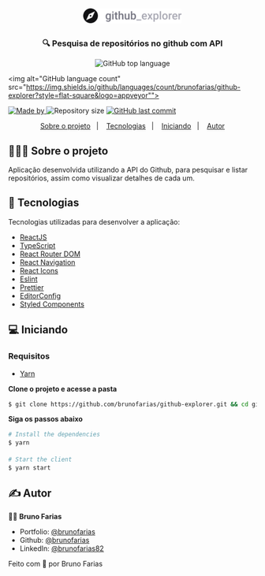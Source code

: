 <h1 align="center">
	<img alt="Logo" src="src/assets/logo.svg" width="200px" />
</h1>

<h3 align="center">
  🔍 Pesquisa de repositórios no github com API
</h3>

<p align="center">
  <img alt="GitHub top language" src="https://img.shields.io/github/languages/top/brunofarias/github-explorer?style=flat-square&logo=typescript">

  <img alt="GitHub language count" src="https://img.shields.io/github/languages/count/brunofarias/github-explorer?style=flat-square&logo=appveyor"">

  <a href="https://www.linkedin.com/in/brunofarias82/">
    <img alt="Made by" src="https://img.shields.io/badge/made%20by-Bruno%20Farias-green">
  </a>
  
  <img alt="Repository size" src="https://img.shields.io/github/repo-size/brunofarias/github-explorer">
  
  <a href="https://github.com/brunofarias/github-explorer/commits/master">
    <img alt="GitHub last commit" src="https://img.shields.io/github/last-commit/brunofarias/github-explorer">
  </a>  
</p>

<p align="center">
  <a href="#-sobre-o-projeto">Sobre o projeto</a>&nbsp;&nbsp;&nbsp;|&nbsp;&nbsp;&nbsp;
  <a href="#-tecnologias">Tecnologias</a>&nbsp;&nbsp;&nbsp;|&nbsp;&nbsp;&nbsp;
  <a href="#-Iniciando">Iniciando</a>&nbsp;&nbsp;&nbsp;|&nbsp;&nbsp;&nbsp;
  <a href="#-Iniciando">Autor</a>
</p>

## 👨🏻‍💻 Sobre o projeto

Aplicação desenvolvida utilizando a API do Github, para pesquisar e listar repositórios, assim como visualizar detalhes de cada um.

## 🚀 Tecnologias

Tecnologias utilizadas para desenvolver a aplicação:

- [ReactJS](https://reactjs.org/)
- [TypeScript](https://www.typescriptlang.org/)
- [React Router DOM](https://reacttraining.com/react-router/)
- [React Navigation](https://reactnavigation.org/)
- [React Icons](https://react-icons.netlify.com/#/)
- [Eslint](https://eslint.org/)
- [Prettier](https://prettier.io/)
- [EditorConfig](https://editorconfig.org/)
- [Styled Components](https://www.styled-components.com/)

## 💻 Iniciando

### Requisitos

- [Yarn](https://classic.yarnpkg.com/)

**Clone o projeto e acesse a pasta**

```bash
$ git clone https://github.com/brunofarias/github-explorer.git && cd github-explorer
```

**Siga os passos abaixo**

```bash
# Install the dependencies
$ yarn

# Start the client
$ yarn start
```

## ✍️ Autor

👨‍🦱 **Bruno Farias**

- Portfolio: [@brunofarias](https://brunofarias.github.io/)
- Github: [@brunofarias](https://github.com/brunofarias)
- LinkedIn: [@brunofarias82](https://linkedin.com/in/brunofarias82)

Feito com 💚 por Bruno Farias
